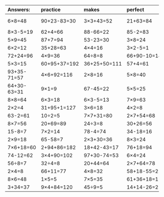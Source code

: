 | Answers: | practice | makes | perfect | ! |
| :--- | :--- | :--- | :--- | :--- |
| 6×8=48 | 90+23-83=30 | 3×3+43=52 | 21+63=84 | 17+19-19=17 | 
| 8×3-5=19 | 62+4=66 | 88-66=22 | 85-2=83 | 6×7=42 | 
| 5×9=45 | 87+7=94 | 53-23=30 | 3×8=24 | 3×5=15 | 
| 6×2=12 | 35+28=63 | 4×4=16 | 3×2-5=1 | 30+8=38 | 
| 72+24=96 | 4×9=36 | 64÷8=8 | 66+90-10=146 | 7×6=42 | 
| 5×3=15 | 60+95+37=192 | 36+25+50=111 | 57+4=61 | 5×9+80=125 | 
| 93+35-71=57 | 4×6+92=116 | 2×8=16 | 5×8=40 | 59-51=8 | 
| 64+30-63=31 | 9×1=9 | 67-45=22 | 5×5=25 | 3×7=21 | 
| 8×8=64 | 6×3=18 | 6×3-5=13 | 7×9=63 | 3×9=27 | 
| 2×2=4 | 31+95+1=127 | 3×6=18 | 4×2=8 | 5×7+65=100 | 
| 63-2=61 | 10÷2=5 | 7×7+31=80 | 2×7+54=68 | 15+23=38 | 
| 8×7=56 | 20+69=89 | 24÷3=8 | 30+26=56 | 4+92-16=80 | 
| 15-8=7 | 7×2=14 | 78-4=74 | 34-18=16 | 63÷9=7 | 
| 2×9=18 | 65-58=7 | 2×3+30=36 | 8×3=24 | 1×9=9 | 
| 7×6+18=60 | 2+94+86=182 | 18+42-43=17 | 76+18=94 | 4×4+83=99 | 
| 74-12=62 | 3×4+90=102 | 97+30-74=53 | 6×4=24 | 1+70=71 | 
| 56÷8=7 | 32÷4=8 | 20+44=64 | 2×7+64=78 | 14+58=72 | 
| 2×4=8 | 66+11=77 | 4×8=32 | 58+18-55=21 | 20+8-17=11 | 
| 8×6=48 | 1×5=5 | 7×5=35 | 61+36+18=115 | 9×7=63 | 
| 3+34=37 | 9×4+84=120 | 45÷9=5 | 14+14-26=2 | 9×6=54 | 
